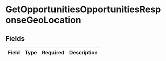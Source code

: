 # GetOpportunitiesOpportunitiesResponseGeoLocation


## Fields

| Field       | Type        | Required    | Description |
| ----------- | ----------- | ----------- | ----------- |